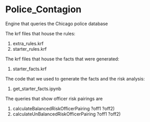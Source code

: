 # Police_Contagion
Engine that queries the Chicago police database


The krf files that house the rules:

1. extra_rules.krf
2. starter_rules.krf



The krf files that house the facts that were generated:
1. starter_facts.krf


The code that we used to generate the facts and the risk analysis:
1. get_starter_facts.ipynb


The queries that show officer risk pairings are 

1. calculateBalancedRiskOfficerPairing ?off1 ?off2)
2. calculateUnBalancedRiskOfficerPairing ?off1 ?off2)

